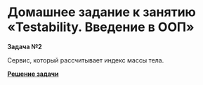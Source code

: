 # Домашнее задание к занятию «Testability. Введение в ООП»

**Задача  №2**

Cервис, который рассчитывает индекс массы тела.

[**Решение задачи**]()